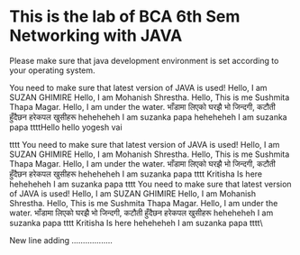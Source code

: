 # This is the lab of BCA 6th Sem Networking with JAVA

Please make sure that java development environment is set according to your operating system.

You need to make sure that latest version of JAVA is used!
Hello, I am SUZAN GHIMIRE
Hello, I am Mohanish Shrestha.
Hello, This is me Sushmita Thapa Magar.
Hello, I am under the water.
 भाँडामा लिएको घरझै भो जिन्दगी, कटौती हुँदैछन हरेकपल खुसीहरू
heheheheh I am suzanka papa
heheheheh I am suzanka papa
ttttHello
hello yogesh vai 




tttt
You need to make sure that latest version of JAVA is used!
Hello, I am SUZAN GHIMIRE
Hello, I am Mohanish Shrestha.
Hello, This is me Sushmita Thapa Magar.
Hello, I am under the water.
 भाँडामा लिएको घरझै भो जिन्दगी, कटौती हुँदैछन हरेकपल खुसीहरू
heheheheh I am suzanka papa
tttt
Kritisha Is here
heheheheh I am suzanka papa
tttt
You need to make sure that latest version of JAVA is used!
Hello, I am SUZAN GHIMIRE
Hello, I am Mohanish Shrestha.
Hello, This is me Sushmita Thapa Magar.
Hello, I am under the water.
 भाँडामा लिएको घरझै भो जिन्दगी, कटौती हुँदैछन हरेकपल खुसीहरू
heheheheh I am suzanka papa
tttt
Kritisha Is here
heheheheh I am suzanka papa
tttt\\

New line adding ..................
